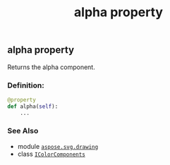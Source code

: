 ﻿---
title: alpha property
second_title: Aspose.SVG for Python via .NET API References
description: 
type: docs
weight: 50
url: /python-net/aspose.svg.drawing/icolorcomponents/alpha/
is_root: false
---

## alpha property


Returns the alpha component.
### Definition:
```python
@property
def alpha(self):
    ...
```

### See Also
* module [`aspose.svg.drawing`](../../)
* class [`IColorComponents`](/svg/python-net/aspose.svg.drawing/icolorcomponents)
